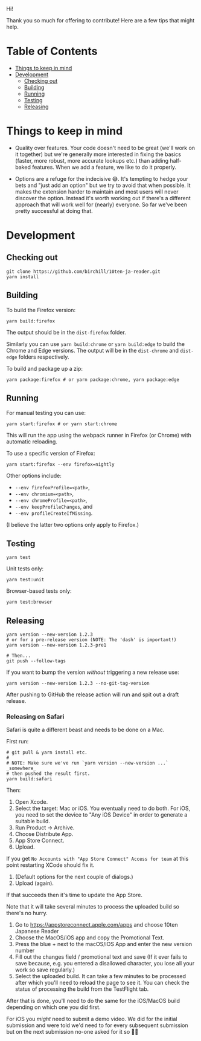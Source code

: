 Hi!

Thank you so much for offering to contribute! Here are a few tips that might help.

# Table of Contents

- [Things to keep in mind](#things-to-keep-in-mind)
- [Development](#development)
  - [Checking out](#checking-out)
  - [Building](#building)
  - [Running](#running)
  - [Testing](#testing)
  - [Releasing](#releasing)

# Things to keep in mind

- Quality over features. Your code doesn't need to be great (we'll work on it
  together) but we're generally more interested in fixing the basics (faster,
  more robust, more accurate lookups etc.) than adding half-baked features.
  When we add a feature, we like to do it properly.

- Options are a refuge for the indecisive 😅. It's tempting to hedge your bets
  and "just add an option" but we try to avoid that when possible. It makes the
  extension harder to maintain and most users will never discover the option.
  Instead it's worth working out if there's a different approach that will work
  well for (nearly) everyone. So far we've been pretty successful at doing that.

# Development

## Checking out

```
git clone https://github.com/birchill/10ten-ja-reader.git
yarn install
```

## Building

To build the Firefox version:

```
yarn build:firefox
```

The output should be in the `dist-firefox` folder.

Similarly you can use `yarn build:chrome` or `yarn build:edge` to build the
Chrome and Edge versions.
The output will be in the `dist-chrome` and `dist-edge` folders respectively.

To build and package up a zip:

```
yarn package:firefox # or yarn package:chrome, yarn package:edge
```

## Running

For manual testing you can use:

```
yarn start:firefox # or yarn start:chrome
```

This will run the app using the webpack runner in Firefox (or Chrome) with automatic reloading.

To use a specific version of Firefox:

```
yarn start:firefox --env firefox=nightly
```

Other options include:

- `--env firefoxProfile=<path>`,
- `--env chromium=<path>`,
- `--env chromeProfile=<path>`,
- `--env keepProfileChanges`, and
- `--env profileCreateIfMissing`.

(I believe the latter two options only apply to Firefox.)

## Testing

```
yarn test
```

Unit tests only:

```
yarn test:unit
```

Browser-based tests only:

```
yarn test:browser
```

## Releasing

```
yarn version --new-version 1.2.3
# or for a pre-release version (NOTE: The 'dash' is important!)
yarn version --new-version 1.2.3-pre1

# Then...
git push --follow-tags
```

If you want to bump the version _without_ triggering a new release use:

```
yarn version --new-version 1.2.3 --no-git-tag-version
```

After pushing to GitHub the release action will run and spit out a draft release.

### Releasing on Safari

Safari is quite a different beast and needs to be done on a Mac.

First run:

```
# git pull & yarn install etc.
#
# NOTE: Make sure we've run `yarn version --new-version ...` _somewhere_
# then pushed the result first.
yarn build:safari
```

Then:

1. Open Xcode.
1. Select the target: Mac or iOS. You eventually need to do both.
   For iOS, you need to set the device to "Any iOS Device" in order to generate
   a suitable build.
1. Run Product → Archive.
1. Choose Distribute App.
1. App Store Connect.
1. Upload.

If you get `No Accounts with "App Store Connect" Access for team` at this point
restarting XCode should fix it.

1. (Default options for the next couple of dialogs.)
1. Upload (again).

If that succeeds then it's time to update the App Store.

Note that it will take several minutes to process the uploaded build so there's
no hurry.

1. Go to https://appstoreconnect.apple.com/apps and choose 10ten Japanese Reader
1. Choose the MacOS/iOS app and copy the Promotional Text.
1. Press the blue + next to the macOS/iOS App and enter the new version number
1. Fill out the changes field / promotional text and save
   (If it ever fails to save because, e.g. you entered a disallowed character,
   you lose all your work so save regularly.)
1. Select the uploaded build. It can take a few minutes to be processed after
   which you'll need to reload the page to see it.
   You can check the status of processing the build from the TestFlight tab.

After that is done, you'll need to do the same for the iOS/MacOS build depending
on which one you did first.

For iOS you _might_ need to submit a demo video. We did for the initial
submission and were told we'd need to for every subsequent submission but on the
next submission no-one asked for it so 🤷‍♂️

